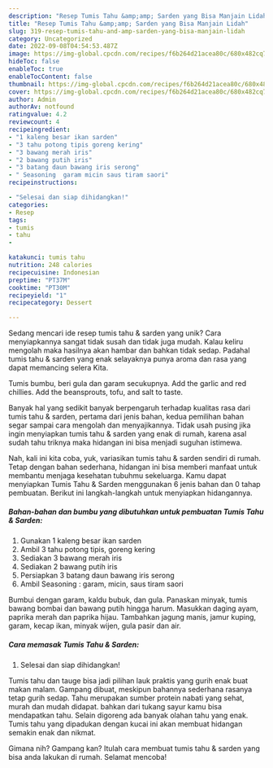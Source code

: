 ```yaml
---
description: "Resep Tumis Tahu &amp;amp; Sarden yang Bisa Manjain Lidah"
title: "Resep Tumis Tahu &amp;amp; Sarden yang Bisa Manjain Lidah"
slug: 319-resep-tumis-tahu-and-amp-sarden-yang-bisa-manjain-lidah
category: Uncategorized
date: 2022-09-08T04:54:53.487Z
image: https://img-global.cpcdn.com/recipes/f6b264d21acea80c/680x482cq70/tumis-tahu-sarden-foto-resep-utama.jpg
hideToc: false
enableToc: true
enableTocContent: false
thumbnail: https://img-global.cpcdn.com/recipes/f6b264d21acea80c/680x482cq70/tumis-tahu-sarden-foto-resep-utama.jpg
cover: https://img-global.cpcdn.com/recipes/f6b264d21acea80c/680x482cq70/tumis-tahu-sarden-foto-resep-utama.jpg
author: Admin
authorAv: notfound
ratingvalue: 4.2
reviewcount: 4
recipeingredient:
- "1 kaleng besar ikan sarden"
- "3 tahu potong tipis goreng kering"
- "3 bawang merah iris"
- "2 bawang putih iris"
- "3 batang daun bawang iris serong"
- " Seasoning  garam micin saus tiram saori"
recipeinstructions:

- "Selesai dan siap dihidangkan!"
categories:
- Resep
tags:
- tumis
- tahu
- 

katakunci: tumis tahu  
nutrition: 248 calories
recipecuisine: Indonesian
preptime: "PT37M"
cooktime: "PT30M"
recipeyield: "1"
recipecategory: Dessert

---
```





Sedang mencari ide resep tumis tahu &amp; sarden yang unik? Cara menyiapkannya sangat tidak susah dan tidak juga mudah. Kalau keliru mengolah maka hasilnya akan hambar dan bahkan tidak sedap. Padahal tumis tahu &amp; sarden yang enak selayaknya punya aroma dan rasa yang dapat memancing selera Kita.





Tumis bumbu, beri gula dan garam secukupnya. Add the garlic and red chillies. Add the beansprouts, tofu, and salt to taste.

Banyak hal yang sedikit banyak berpengaruh terhadap kualitas rasa dari tumis tahu &amp; sarden, pertama dari jenis bahan, kedua pemilihan bahan segar sampai cara mengolah dan menyajikannya. Tidak usah pusing jika ingin menyiapkan tumis tahu &amp; sarden yang enak di rumah, karena asal sudah tahu triknya maka hidangan ini bisa menjadi suguhan istimewa.






Nah, kali ini kita coba, yuk, variasikan tumis tahu &amp; sarden sendiri di rumah. Tetap dengan bahan sederhana, hidangan ini bisa memberi manfaat untuk membantu menjaga kesehatan tubuhmu sekeluarga. Kamu dapat menyiapkan Tumis Tahu &amp; Sarden menggunakan 6 jenis bahan dan 0 tahap pembuatan. Berikut ini langkah-langkah untuk menyiapkan hidangannya.

<!--inarticleads1-->

##### Bahan-bahan dan bumbu yang dibutuhkan untuk pembuatan Tumis Tahu &amp; Sarden:

1. Gunakan 1 kaleng besar ikan sarden
1. Ambil 3 tahu potong tipis, goreng kering
1. Sediakan 3 bawang merah iris
1. Sediakan 2 bawang putih iris
1. Persiapkan 3 batang daun bawang iris serong
1. Ambil  Seasoning : garam, micin, saus tiram saori


Bumbui dengan garam, kaldu bubuk, dan gula. Panaskan minyak, tumis bawang bombai dan bawang putih hingga harum. Masukkan daging ayam, paprika merah dan paprika hijau. Tambahkan jagung manis, jamur kuping, garam, kecap ikan, minyak wijen, gula pasir dan air. 

<!--inarticleads2-->

##### Cara memasak Tumis Tahu &amp; Sarden:


1. Selesai dan siap dihidangkan!

Tumis tahu dan tauge bisa jadi pilihan lauk praktis yang gurih enak buat makan malam. Gampang dibuat, meskipun bahannya sederhana rasanya tetap gurih sedap. Tahu merupakan sumber protein nabati yang sehat, murah dan mudah didapat. bahkan dari tukang sayur kamu bisa mendapatkan tahu. Selain digoreng ada banyak olahan tahu yang enak. Tumis tahu yang dipadukan dengan kucai ini akan membuat hidangan semakin enak dan nikmat. 

Gimana nih? Gampang kan? Itulah cara membuat tumis tahu &amp; sarden yang bisa anda lakukan di rumah. Selamat mencoba!

